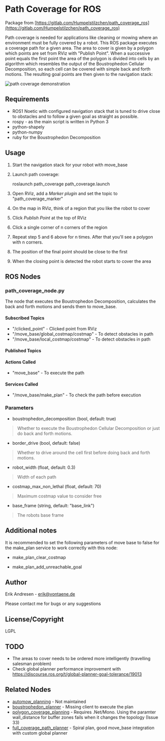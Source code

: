# Path Coverage for ROS

Package from [https://gitlab.com/Humpelstilzchen/path_coverage_ros](https://gitlab.com/Humpelstilzchen/path_coverage_ros)

Path coverage is needed for applications like cleaning or mowing where an environment must be fully covered by a robot.
This ROS package executes a coverage path for a given area. The area to cover is given by a polygon which points are set from RViz with "Publish Point". When a successive point equals the first point the area of the polygon is
divided into cells by an algorithm which resembles the output of the Boustrophedon Cellular Decomposition, so each cell can be covered with simple back and forth motions. The resulting goal points are then given to the navigation stack:

![path coverage demonstration](https://gitlab.com/Humpelstilzchen/path_coverage_ros/-/raw/master/images/path_coverage.gif)

## Requirements
- ROS1 Noetic with configured navigation stack that is tuned to drive close to obstacles and to follow a given goal as straight as possible.
- rospy - as the main script is written in Python 3
- python-shapely
- python-numpy
- ruby for the Boustrophedon Decomposition

## Usage
1. Start the navigation stack for your robot with move\_base
2. Launch path coverage:

    roslaunch path\_coverage path\_coverage.launch
3. Open RViz, add a *Marker plugin* and set the topic to "path\_coverage\_marker"
4. On the map in RViz, think of a region that you like the robot to cover
5. Click *Publish Point* at the top of RViz
6. Click a single corner of n corners of the region
7. Repeat step 5 and 6 above for n times. After that you'll see a polygon with n corners.
8. The position of the final point should be close to the first
9. When the closing point is detected the robot starts to cover the area

## ROS Nodes
### path\_coverage\_node.py
The node that executes the Boustrophedon Decomposition, calculates the back and forth motions and sends them to move\_base.

#### Subscribed Topics
* "/clicked\_point" - Clicked point from RViz
* "/move\_base/global\_costmap/costmap" - To detect obstacles in path
* "/move\_base/local\_costmap/costmap" - To detect obstacles in path

#### Published Topics
#### Actions Called
* "move\_base" - To execute the path

#### Services Called
* "/move\_base/make\_plan" - To check the path before execution

### Parameters
* boustrophedon\_decomposition (bool, default: true)

> Whether to execute the Boustrophedon Cellular Decomposition or just do back and forth motions.

* border\_drive (bool, default: false)

> Whether to drive around the cell first before doing back and forth motions.

* robot\_width (float, default: 0.3)

> Width of each path

* costmap\_max\_non\_lethal (float, default: 70)

> Maximum costmap value to consider free

* base\_frame (string, default: "base\_link")

> The robots base frame

## Additional notes
It is recommended to set the following parameters of move base to false for the make\_plan service to work correctly with this node:

* make\_plan\_clear\_costmap

* make\_plan\_add\_unreachable\_goal

## Author
Erik Andresen - erik@vontaene.de

Please contact me for bugs or any suggestions

## License/Copyright
LGPL

## TODO
* The areas to cover needs to be ordered more intelligently (travelling salesman problem)
* Check global planner performance improvement with https://discourse.ros.org/t/global-planner-goal-tolerance/19013

## Related Nodes
* [automow\_planning](https://github.com/Auburn-Automow/au_automow_common/tree/master/automow_planning) - Not maintained
* [boustrophedon\_planner](https://github.com/Greenzie/boustrophedon_planner) - Missing client to execute the plan
* [polygon\_coverage\_planning](https://github.com/ethz-asl/polygon_coverage_planning) - Requires .Net/Mono. Using the paramter wall\_distance for buffer zones fails when it changes the topology (Issue 33)
* [full\_coverage\_path\_planner](https://github.com/nobleo/full_coverage_path_planner) - Spiral plan, good move\_base integration with custom global planner
